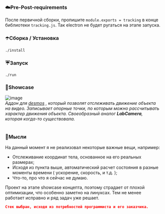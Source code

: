 <img src="https://github.com/supchyan/Hono/assets/123704468/997ee1fc-3091-49bc-a33a-d2facb3fac91&width" height="15" />
</br>

### ☁️Pre-Post-requirements
После первичной сборки, пропишите `module.exports = tracking` в конце библиотеки `tracking.js`. Так electron не будет ругаться на этапе запуска.

### ☂️Сборка / Установка 
```
./install
```

### ☔Запуск
```
./run
```

### 🌂Showcase
![image](https://github.com/supchyan/Hono/assets/123704468/22f59753-7de8-4c75-b225-01c9f4606298) </br>
*Аддон для [desmos](https://desmos.com) , который позволят отслеживать движение объекта на видео. Записывает опорные точки, по которым можно рассчитывать характер движения объекта. Своеобразный аналог **LabCamera**, которая когда-то существовала.*
</br></br>

### 🌌Мысли
На данный момент я не реализовал некоторые важные вещи, например:
* Отслеживание координат тела, основанное на его реальных размерах;
* Исходя из пункта выше, автоматический расчет состояния в разные моменты времени ( ускорение, скорость, и т.д. );
* Что-то, про что я сейчас не думаю.
  
Проект на этапе showcase концепта, поэтому страдает от плохой оптимизации, что особенно заметно на линуксах. Тем не менее работает исправно и ряд задач уже решает.

```json
Стек выбран, исходя из потребностей программиста и его заказчика.
```
